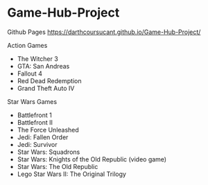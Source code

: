 # Game-Hub-Project

Github Pages
https://darthcoursucant.github.io/Game-Hub-Project/

Action Games
- The Witcher 3
- GTA: San Andreas
- Fallout 4
- Red Dead Redemption
- Grand Theft Auto IV

Star Wars Games
- Battlefront 1
- Battlefront II
- The Force Unleashed
- Jedi: Fallen Order
- Jedi: Survivor
- Star Wars: Squadrons
- Star Wars: Knights of the Old Republic (video game)
- Star Wars: The Old Republic
- Lego Star Wars II: The Original Trilogy
